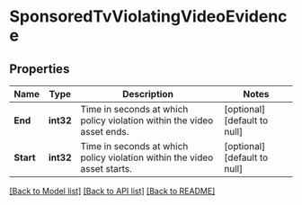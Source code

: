 # SponsoredTvViolatingVideoEvidence

## Properties
Name | Type | Description | Notes
------------ | ------------- | ------------- | -------------
**End** | **int32** | Time in seconds at which policy violation within the video asset ends. | [optional] [default to null]
**Start** | **int32** | Time in seconds at which policy violation within the video asset starts. | [optional] [default to null]

[[Back to Model list]](../README.md#documentation-for-models) [[Back to API list]](../README.md#documentation-for-api-endpoints) [[Back to README]](../README.md)

